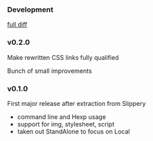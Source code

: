 ### Development

[full diff](http://github.com/plexus/asset_packer/compare/v0.2.0...master)

### v0.2.0

Make rewritten CSS links fully qualified

Bunch of small improvements

### v0.1.0

First major release after extraction from Slippery

* command line and Hexp usage
* support for img, stylesheet, script
* taken out StandAlone to focus on Local
